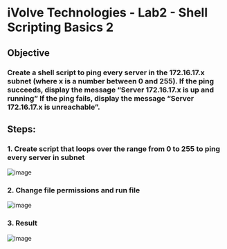 # iVolve Technologies - Lab2 - Shell Scripting Basics 2

## Objective

###  Create a shell script to ping every server in the 172.16.17.x subnet (where x is a number between 0 and 255). If the ping succeeds, display the message “Server 172.16.17.x is up and running” If the ping fails, display the message “Server 172.16.17.x is unreachable”. 

## Steps:

### 1. Create script that loops over the range from 0 to 255 to ping every server in subnet 
![image](https://github.com/user-attachments/assets/0dcc9e0c-c82d-44c9-a1c9-cc3ef820ae0a)
### 2. Change file permissions and run file
![image](https://github.com/user-attachments/assets/07eb31a9-6be5-4c83-80bc-70c9f083ab61)
### 3. Result
![image](https://github.com/user-attachments/assets/1cc10e17-65d5-4505-8e5d-96b00ecd408d)



